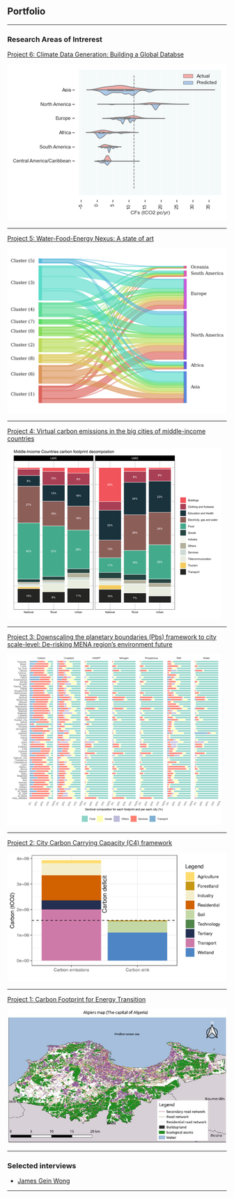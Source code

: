 ## Portfolio

---

### Research Areas of Intrerest 
[Project 6: Climate Data Generation: Building a Global Databse](https://www.researchgate.net/publication/338721106_Downscaling_the_planetary_boundaries_Pbs_framework_to_city_scale-level_De-risking_MENA_region's_environment_future)

<img src="images/6.png?raw=true"/>

---
[Project 5: Water-Food-Energy Nexus: A state of art](https://www.researchgate.net/publication/338721106_Downscaling_the_planetary_boundaries_Pbs_framework_to_city_scale-level_De-risking_MENA_region's_environment_future)

<img src="images/5.png?raw=true"/>

---
[Project 4: Virtual carbon emissions in the big cities of middle-income countries](https://www.researchgate.net/publication/354968873_Virtual_carbon_emissions_in_the_big_cities_of_middle-income_countries)

<img src="images/4.png?raw=true"/>

--- 
[Project 3: Downscaling the planetary boundaries (Pbs) framework to city scale-level: De-risking MENA region’s environment future](https://www.researchgate.net/publication/338721106_Downscaling_the_planetary_boundaries_Pbs_framework_to_city_scale-level_De-risking_MENA_region's_environment_future)

<img src="images/3.png?raw=true"/>

---
[Project 2: City Carbon Carrying Capacity (C4) framework](https://www.researchgate.net/publication/341526589_Evaluating_City_Carbon_Carrying_Capacity_How_many_people_can_Algiers_sustain)

<img src="images/2.png?raw=true"/>

---
[Project 1: Carbon Footprint for Energy Transition](https://www.researchgate.net/publication/342503813_The_Carbon_Footprint_Model_as_a_plea_for_Cities_towards_Energy-Transition_The_case_of_Algiers-Algeria)

<img src="images/1.png?raw=true"/>

---

### Selected interviews 
- [James Gein Wong](./interviews/James.md)


---

